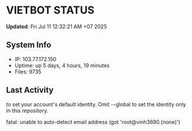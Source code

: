 # VIETBOT STATUS
**Updated**: Fri Jul 11 12:32:21 AM +07 2025

## System Info
- IP: 103.77.172.150
- Uptime: up 5 days, 4 hours, 19 minutes
- Files: 9735

## Last Activity

to set your account's default identity.
Omit --global to set the identity only in this repository.

fatal: unable to auto-detect email address (got 'root@vinh3690.(none)')
